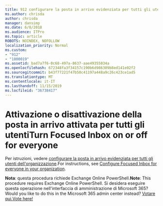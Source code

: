 ```yaml
---
title: 912 configurare la posta in arrivo evidenziata per tutti gli utenti dell'organizzazione
ms.author: chrisda
author: chrisda
manager: dansimp
ms.date: 6/8/2018
ms.audience: ITPro
ms.topic: article
ROBOTS: NOINDEX, NOFOLLOW
localization_priority: Normal
ms.custom:
- "912"
- "1800019"
ms.assetid: bad7a7f6-0c68-497a-8637-aae49355034a
ms.openlocfilehash: 672348fa3f34157c190b6d986309b8ed141e02f2
ms.sourcegitcommit: b43f77221f47b50c41197a448a9c26c423ce1ad5
ms.translationtype: MT
ms.contentlocale: it-IT
ms.lasthandoff: 11/15/2019
ms.locfileid: "36738417"
---
```

# <a name="turn-focused-inbox-on-or-off-for-everyone"></a><span data-ttu-id="d5d2e-102">Attivazione o disattivazione della posta in arrivo attivata per tutti gli utenti</span><span class="sxs-lookup"><span data-stu-id="d5d2e-102">Turn Focused Inbox on or off for everyone</span></span>

<span data-ttu-id="d5d2e-103">Per istruzioni, vedere [configurare la posta in arrivo evidenziata per tutti gli utenti dell'organizzazione](https://docs.microsoft.com/office365/admin/setup/configure-focused-inbox).</span><span class="sxs-lookup"><span data-stu-id="d5d2e-103">For instructions, see [Configure Focused Inbox for everyone in your organization](https://docs.microsoft.com/office365/admin/setup/configure-focused-inbox).</span></span>

<span data-ttu-id="d5d2e-104">**Nota**: questa procedura richiede Exchange Online PowerShell.</span><span class="sxs-lookup"><span data-stu-id="d5d2e-104">**Note**: This procedure requires Exchange Online PowerShell.</span></span> <span data-ttu-id="d5d2e-105">Si desidera eseguire questa operazione nell'interfaccia di amministrazione di Microsoft 365?</span><span class="sxs-lookup"><span data-stu-id="d5d2e-105">Would you like to do this in the Microsoft 365 admin center instead?</span></span> [<span data-ttu-id="d5d2e-106">Votare qui.</span><span class="sxs-lookup"><span data-stu-id="d5d2e-106">Vote here!</span></span>](https://go.microsoft.com/fwlink/p/?linkid=862489)
